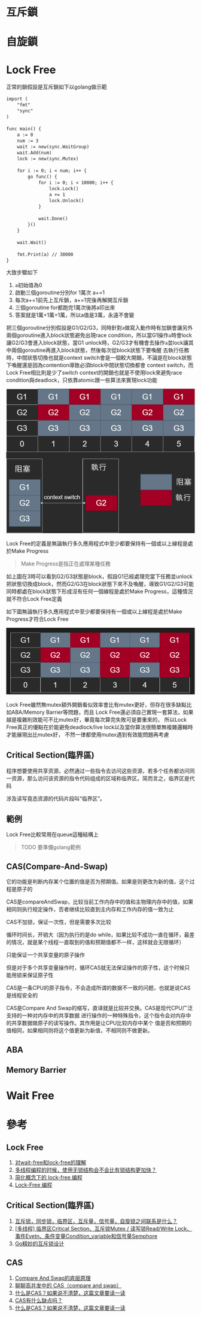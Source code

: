 # 互斥鎖

# 自旋鎖

# Lock Free
正常的鎖假設是互斥鎖如下以golang做示範

```golang
import (
	"fmt"
	"sync"
)

func main() {
	a := 0
	num := 3
	wait := new(sync.WaitGroup)
	wait.Add(num)
	lock := new(sync.Mutex)

	for i := 0; i < num; i++ {
		go func() {
			for i := 0; i < 10000; i++ {
				lock.Lock()
				a += 1
				lock.Unlock()
			}

			wait.Done()
		}()
	}

	wait.Wait()

	fmt.Print(a) // 30000
}
```
大致步驟如下
1. `a`初始值為0
2. 啟動三個goroutine分別for 1萬次 a+=1
3. 每次a+=1前先上互斥鎖，a+=1完後再解開互斥鎖
4. 三個goroutine for都跑完1萬次後將a印出來
5. 答案就是1萬+1萬+1萬，所以a值是3萬，永遠不會變

把三個goroutine分別假設是G1/G2/G3，同時針對`a`做寫入動作時有加鎖會讓另外兩個goroutine進入block狀態避免出現race condition，所以當G1操作`a`時會lock
讓G2/G3會進入block狀態，當G1 unlock時，G2/G3才有機會去操作`a`並lock讓其中兩個goroutine再進入block狀態，然後每次從block狀態下要喚醒
去執行任務時，中間狀態切換也就是context switch會是一個較大開銷，不論是在block狀態下喚醒還是因為contention導致必須block中間狀態切換都會
context switch，而Lock Free相比則是少了switch context的開銷也就是不使用lock來避免race condition與deadlock，只依靠atomic跟一些算法來實現lock功能

![](doc/Lock&Wait-Free-1.png)

Lock Free的定義是無論執行多久應用程式中至少都要保持有一個或以上線程是處於Make Progress

> Make Progress是指正在處理某種任務

如上圖在3時可以看到G2/G3狀態是block，假設G1已經處理完當下任務並unlock把狀態切換成block，然而G2/G3在block狀態下來不及喚醒，導致G1/G2/G3可能
同時都處在block狀態下形成沒有任何一個線程是處於Make Progress，這種情況就不符合Lock Free定義

如下圖無論執行多久應用程式中至少都要保持有一個或以上線程是處於Make Progress才符合Lock Free

![](doc/Lock&Wait-Free-2.png)

Lock Free雖然無mutex額外開銷看似效率會比有mutex更好，但存在很多缺點比如ABA/Memory Barrier等問題，而且
Lock Free還必須自己實現一套算法，如果越是複雜則效能可不比mutex好，畢竟每次算完失敗可是要重來的，
所以Lock Free真正的優點在於能避免deadlock/live lock以及當你算法很簡單無複雜邏輯時才能展現出比mutex好，
不然一律都使用mutex遇到有效能問題再考慮

## Critical Section(臨界區)

程序想要使用共享资源，必然通过一些指令去访问这些资源，若多个任务都访问同一资源，那么访问该资源的指令代码组成的区域称临界区。简而言之，临界区是代码

涉及读写竟态资源的代码片段叫“临界区”。


## 範例
Lock Free比較常用在queue這種結構上

> TODO 要準備golang範例

## CAS(Compare-And-Swap)

它的功能是判断内存某个位置的值是否为预期值。如果是则更改为新的值，这个过程是原子的

CAS是compareAndSwap，比较当前工作内存中的值和主物理内存中的值，如果相同则执行规定操作，否者继续比较直到主内存和工作内存的值一致为止

CAS不加锁，保证一次性，但是需要多次比较

循环时间长，开销大（因为执行的是do while，如果比较不成功一直在循环，最差的情况，就是某个线程一直取到的值和预期值都不一样，这样就会无限循环）

只能保证一个共享变量的原子操作

但是对于多个共享变量操作时，循环CAS就无法保证操作的原子性，这个时候只能用锁来保证原子性

CAS是一条CPU的原子指令，不会造成所谓的数据不一致的问题，也就是说CAS是线程安全的

CAS是Compare And Swap的缩写，直译就是比较并交换。CAS是现代CPU广泛支持的一种对内存中的共享数据
进行操作的一种特殊指令，这个指令会对内存中的共享数据做原子的读写操作。其作用是让CPU比较内存中某个
值是否和预期的值相同，如果相同则将这个值更新为新值，不相同则不做更新。



## ABA

## Memory Barrier

# Wait Free

# 參考
## Lock Free
1. [对wait-free和lock-free的理解](https://zhuanlan.zhihu.com/p/342921323)
2. [多线程编程的时候，使用无锁结构会不会比有锁结构更加快？
](https://www.zhihu.com/question/53303879)
3. [简化概念下的 lock-free 编程](https://zhuanlan.zhihu.com/p/53012280)
4. [Lock-Free 编程](https://www.cnblogs.com/gaochundong/p/lock_free_programming.html)

## Critical Section(臨界區)
1. [互斥锁，同步锁，临界区，互斥量，信号量，自旋锁之间联系是什么？](https://www.zhihu.com/question/39850927)
2. [[多线程] 临界区Critical Section、互斥锁Mutex / 读写锁Read/Write Lock、事件Evetn、条件变量Condition_variable和信号量Semphore](https://blog.51cto.com/u_15338624/3583817)
3. [Go精妙的互斥锁设计](https://mp.weixin.qq.com/s/tpasNf81z9W_BBjxFZyNJw#at)

## CAS
1. [Compare And Swap的底层原理](https://www.yisu.com/zixun/317995.html)
2. [聊聊高并发中的 CAS（compare and swap）](https://zhuanlan.zhihu.com/p/438406660)
3. [什么是CAS？如果说不清楚，这篇文章要读一读](https://zhuanlan.zhihu.com/p/544803708)
4. [CAS有什么缺点吗？](https://www.zhihu.com/question/276774701/answer/2711447651)
5. [什么是CAS？如果说不清楚，这篇文章要读一读](https://zhuanlan.zhihu.com/p/544803708)
